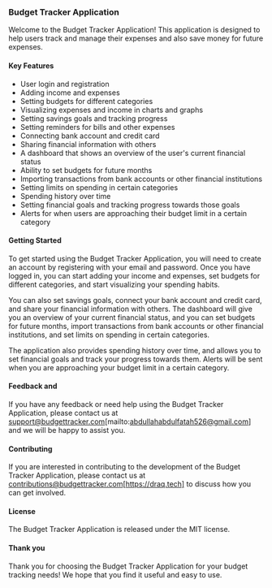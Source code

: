### Budget Tracker Application

Welcome to the Budget Tracker Application! This application is designed to help users track and manage their expenses and also save money for future expenses.

#### Key Features

- User login and registration
- Adding income and expenses
- Setting budgets for different categories
- Visualizing expenses and income in charts and graphs
- Setting savings goals and tracking progress
- Setting reminders for bills and other expenses
- Connecting bank account and credit card
- Sharing financial information with others
- A dashboard that shows an overview of the user's current financial status
- Ability to set budgets for future months
- Importing transactions from bank accounts or other financial institutions
- Setting limits on spending in certain categories
- Spending history over time
- Setting financial goals and tracking progress towards those goals
- Alerts for when users are approaching their budget limit in a certain category

#### Getting Started

To get started using the Budget Tracker Application, you will need to create an account by registering with your email and password. Once you have logged in, you can start adding your income and expenses, set budgets for different categories, and start visualizing your spending habits.

You can also set savings goals, connect your bank account and credit card, and share your financial information with others. The dashboard will give you an overview of your current financial status, and you can set budgets for future months, import transactions from bank accounts or other financial institutions, and set limits on spending in certain categories.

The application also provides spending history over time, and allows you to set financial goals and track your progress towards them. Alerts will be sent when you are approaching your budget limit in a certain category.

#### Feedback and 

If you have any feedback or need help using the Budget Tracker Application, please contact us at support@budgettracker.com[mailto:abdullahabdulfatah526@gmail.com] and we will be happy to assist you.

#### Contributing

If you are interested in contributing to the development of the Budget Tracker Application, please contact us at contributions@budgettracker.com[https://draq.tech] to discuss how you can get involved.

#### License
The Budget Tracker Application is released under the MIT license.

#### Thank you
Thank you for choosing the Budget Tracker Application for your budget tracking needs! We hope that you find it useful and easy to use.



